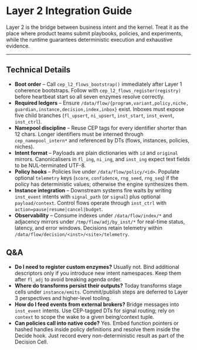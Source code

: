 # Layer 2 Integration Guide

Layer 2 is the bridge between business intent and the kernel. Treat it as the
place where product teams submit playbooks, policies, and experiments, while the
runtime guarantees deterministic execution and exhaustive evidence.

---

## Technical Details
- **Boot order** – Call `cep_l2_flows_bootstrap()` immediately after Layer 1
  coherence bootstraps. Follow with `cep_l2_flows_register(registry)` before
  heartbeat start so all seven enzymes resolve correctly.
- **Required ledgers** – Ensure `/data/flow/{program,variant,policy,niche,
  guardian,instance,decision,index,inbox}` exist. Inboxes must expose five
  child branches (`fl_upsert`, `ni_upsert`, `inst_start`, `inst_event`,
  `inst_ctrl`).
- **Namepool discipline** – Reuse CEP tags for every identifier shorter than
  12 chars. Longer identifiers must be interned through `cep_namepool_intern*`
  and referenced by DTs (flows, instances, policies, niches).
- **Intent format** – Payloads are plain dictionaries with `id` and `original`
  mirrors. Canonicalisers in `fl_ing`, `ni_ing`, and `inst_ing` expect text
  fields to be NUL-terminated UTF-8.
- **Policy hooks** – Policies live under `/data/flow/policy/<id>`. Populate
  optional `telemetry` keys (`score`, `confidence`, `rng_seed`, `rng_seq`) if
  the policy has deterministic values; otherwise the engine synthesizes them.
- **Instance integration** – Downstream systems fire waits by writing
  `inst_event` intents with `signal_path` (or `signal`) plus optional
  `payload/context`. Control flows operate through `inst_ctrl` with
  `action=pause|resume|cancel|budget`.
- **Observability** – Consume indexes under `/data/flow/index/*` and adjacency
  mirrors under `/tmp/flow/adj/by_inst/*` for real-time status, latency, and
  error windows. Decisions retain telemetry within
  `/data/flow/decision/<inst>/<site>/telemetry`.

## Q&A
- **Do I need to register custom enzymes?**
  Usually not. Bind additional descriptors only if you introduce new intent
  namespaces. Keep them after `fl_adj` to avoid breaking agenda order.
- **Where do transforms persist their outputs?**
  Today transforms stage cells under `instance/emits`. Commit/publish steps are
  deferred to Layer 3 perspectives and higher-level tooling.
- **How do I feed events from external brokers?**
  Bridge messages into `inst_event` intents. Use CEP-tagged DTs for signal
  routing; rely on `context` to scope the wake to a given being/context tuple.
- **Can policies call into native code?**
  Yes. Embed function pointers or hashed handles inside policy definitions and
  resolve them inside the Decide hook. Just record every non-deterministic
  result as part of the Decision Cell.
